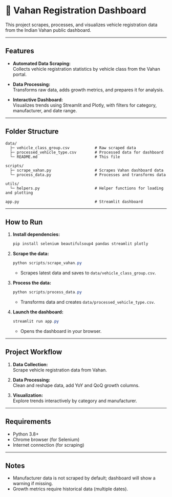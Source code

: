 # 🚗 Vahan Registration Dashboard

This project scrapes, processes, and visualizes vehicle registration data from the Indian Vahan public dashboard.

---

## Features

- **Automated Data Scraping:**  
  Collects vehicle registration statistics by vehicle class from the Vahan portal.

- **Data Processing:**  
  Transforms raw data, adds growth metrics, and prepares it for analysis.

- **Interactive Dashboard:**  
  Visualizes trends using Streamlit and Plotly, with filters for category, manufacturer, and date range.

---

## Folder Structure

```
data/
  ├─ vehicle_class_group.csv           # Raw scraped data
  ├─ processed_vehicle_type.csv        # Processed data for dashboard
  └─ README.md                         # This file

scripts/
  ├─ scrape_vahan.py                   # Scrapes Vahan dashboard data
  └─ process_data.py                   # Processes and transforms data

utils/
  └─ helpers.py                        # Helper functions for loading and plotting

app.py                                 # Streamlit dashboard
```

---

## How to Run

1. **Install dependencies:**
   ```powershell
   pip install selenium beautifulsoup4 pandas streamlit plotly
   ```

2. **Scrape the data:**
   ```powershell
   python scripts/scrape_vahan.py
   ```
   - Scrapes latest data and saves to `data/vehicle_class_group.csv`.

3. **Process the data:**
   ```powershell
   python scripts/process_data.py
   ```
   - Transforms data and creates `data/processed_vehicle_type.csv`.

4. **Launch the dashboard:**
   ```powershell
   streamlit run app.py
   ```
   - Opens the dashboard in your browser.

---

## Project Workflow

1. **Data Collection:**  
   Scrape vehicle registration data from Vahan.

2. **Data Processing:**  
   Clean and reshape data, add YoY and QoQ growth columns.

3. **Visualization:**  
   Explore trends interactively by category and manufacturer.

---

## Requirements

- Python 3.8+
- Chrome browser (for Selenium)
- Internet connection (for scraping)

---

## Notes

- Manufacturer data is not scraped by default; dashboard will show a warning if missing.
- Growth metrics require historical data (multiple dates).

